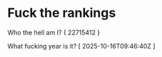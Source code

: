 # Fuck the rankings

Who the hell am I?
{ 22715412 }

What fucking year is it?
[ 2025-10-16T09:46:40Z ]
